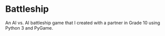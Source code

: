 # Battleship
An AI vs. AI battleship game that I created with a partner in Grade 10 using Python 3 and PyGame.
